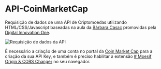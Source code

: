 # API-CoinMarketCap
Requisição de dados de uma API de Criptomoedas utilizando HTML/CSS/Javascript baseadas na aula da [Bárbara Casac](https://github.com/bahcasac) promovidas pela [Digital Innovation One](https://digitalinnovation.one/).

![Requisição de dados da API](https://i.imgur.com/sZ3LywO.png)

É necessário a criação de uma conta no portal da  [Coin Market Cap](https://pro.coinmarketcap.com/account) para a criação da sua API Key, e também é preciso habilitar a extensão [# Moesif Origin & CORS Changer](https://chrome.google.com/webstore/detail/moesif-origin-cors-change/digfbfaphojjndkpccljibejjbppifbc) no seu navegador.